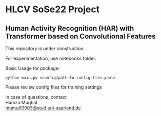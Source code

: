 # HLCV SoSe22 Project
## Human Activity Recognition (HAR) with Transformer based on Convolutional Features

This repository is under construction.

For experimentation, use notebooks folder.

Basic Usage for package:

```python main.py <config/path-to-config-file.yaml>```

Please review config files for training settings


In case of questions, contact <br>
Hamza Mughal<br>
mumu00003@stud.uni-saarland.de



